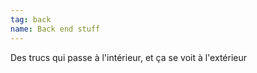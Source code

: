 ```yaml
---
tag: back
name: Back end stuff
---
```

Des trucs qui passe à l'intérieur, et ça se voit à l'extérieur